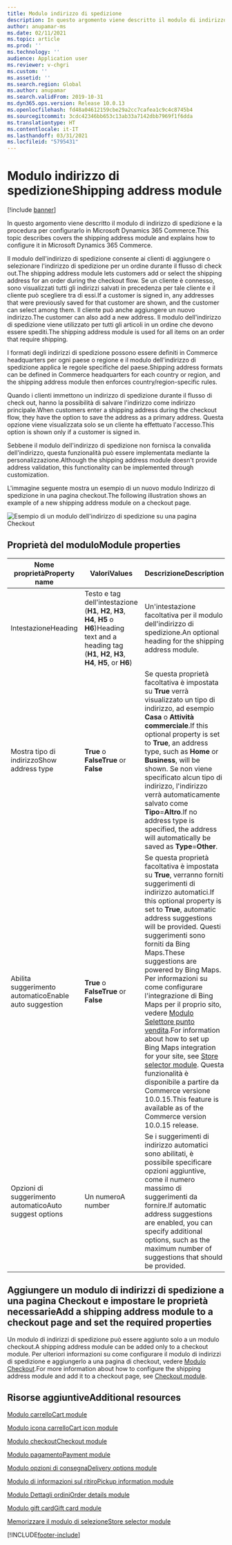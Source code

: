 ```yaml
---
title: Modulo indirizzo di spedizione
description: In questo argomento viene descritto il modulo di indirizzo di spedizione e la procedura per configurarlo in Microsoft Dynamics 365 Commerce.
author: anupamar-ms
ms.date: 02/11/2021
ms.topic: article
ms.prod: ''
ms.technology: ''
audience: Application user
ms.reviewer: v-chgri
ms.custom: ''
ms.assetid: ''
ms.search.region: Global
ms.author: anupamar
ms.search.validFrom: 2019-10-31
ms.dyn365.ops.version: Release 10.0.13
ms.openlocfilehash: fd48a04612159cbe29a2cc7cafea1c9c4c8745b4
ms.sourcegitcommit: 3cdc42346bb653c13ab33a7142dbb7969f1f6dda
ms.translationtype: HT
ms.contentlocale: it-IT
ms.lasthandoff: 03/31/2021
ms.locfileid: "5795431"
---
```

# <a name="shipping-address-module"></a><span data-ttu-id="df3c1-103">Modulo indirizzo di spedizione</span><span class="sxs-lookup"><span data-stu-id="df3c1-103">Shipping address module</span></span>

[!include [banner](includes/banner.md)]

<span data-ttu-id="df3c1-104">In questo argomento viene descritto il modulo di indirizzo di spedizione e la procedura per configurarlo in Microsoft Dynamics 365 Commerce.</span><span class="sxs-lookup"><span data-stu-id="df3c1-104">This topic describes covers the shipping address module and explains how to configure it in Microsoft Dynamics 365 Commerce.</span></span>

<span data-ttu-id="df3c1-105">Il modulo dell'indirizzo di spedizione consente ai clienti di aggiungere o selezionare l'indirizzo di spedizione per un ordine durante il flusso di check out.</span><span class="sxs-lookup"><span data-stu-id="df3c1-105">The shipping address module lets customers add or select the shipping address for an order during the checkout flow.</span></span> <span data-ttu-id="df3c1-106">Se un cliente è connesso, sono visualizzati tutti gli indirizzi salvati in precedenza per tale cliente e il cliente può scegliere tra di essi.</span><span class="sxs-lookup"><span data-stu-id="df3c1-106">If a customer is signed in, any addresses that were previously saved for that customer are shown, and the customer can select among them.</span></span> <span data-ttu-id="df3c1-107">Il cliente può anche aggiungere un nuovo indirizzo.</span><span class="sxs-lookup"><span data-stu-id="df3c1-107">The customer can also add a new address.</span></span> <span data-ttu-id="df3c1-108">Il modulo dell'indirizzo di spedizione viene utilizzato per tutti gli articoli in un ordine che devono essere spediti.</span><span class="sxs-lookup"><span data-stu-id="df3c1-108">The shipping address module is used for all items on an order that require shipping.</span></span>

<span data-ttu-id="df3c1-109">I formati degli indirizzi di spedizione possono essere definiti in Commerce headquarters per ogni paese o regione e il modulo dell'indirizzo di spedizione applica le regole specifiche del paese.</span><span class="sxs-lookup"><span data-stu-id="df3c1-109">Shipping address formats can be defined in Commerce headquarters for each country or region, and the shipping address module then enforces country/region-specific rules.</span></span>

<span data-ttu-id="df3c1-110">Quando i clienti immettono un indirizzo di spedizione durante il flusso di check out, hanno la possibilità di salvare l'indirizzo come indirizzo principale.</span><span class="sxs-lookup"><span data-stu-id="df3c1-110">When customers enter a shipping address during the checkout flow, they have the option to save the address as a primary address.</span></span> <span data-ttu-id="df3c1-111">Questa opzione viene visualizzata solo se un cliente ha effettuato l'accesso.</span><span class="sxs-lookup"><span data-stu-id="df3c1-111">This option is shown only if a customer is signed in.</span></span>

<span data-ttu-id="df3c1-112">Sebbene il modulo dell'indirizzo di spedizione non fornisca la convalida dell'indirizzo, questa funzionalità può essere implementata mediante la personalizzazione.</span><span class="sxs-lookup"><span data-stu-id="df3c1-112">Although the shipping address module doesn't provide address validation, this functionality can be implemented through customization.</span></span>

<span data-ttu-id="df3c1-113">L'immagine seguente mostra un esempio di un nuovo modulo Indirizzo di spedizione in una pagina checkout.</span><span class="sxs-lookup"><span data-stu-id="df3c1-113">The following illustration shows an example of a new shipping address module on a checkout page.</span></span>

![Esempio di un modulo dell'indirizzo di spedizione su una pagina Checkout](./media/ecommerce-shippingaddress.PNG)

## <a name="module-properties"></a><span data-ttu-id="df3c1-115">Proprietà del modulo</span><span class="sxs-lookup"><span data-stu-id="df3c1-115">Module properties</span></span>

| <span data-ttu-id="df3c1-116">Nome proprietà</span><span class="sxs-lookup"><span data-stu-id="df3c1-116">Property name</span></span> | <span data-ttu-id="df3c1-117">Valori</span><span class="sxs-lookup"><span data-stu-id="df3c1-117">Values</span></span> | <span data-ttu-id="df3c1-118">Descrizione</span><span class="sxs-lookup"><span data-stu-id="df3c1-118">Description</span></span> |
|---------------|--------|-------------|
| <span data-ttu-id="df3c1-119">Intestazione</span><span class="sxs-lookup"><span data-stu-id="df3c1-119">Heading</span></span> | <span data-ttu-id="df3c1-120">Testo e tag dell'intestazione (**H1**, **H2**, **H3**, **H4**, **H5** o **H6**)</span><span class="sxs-lookup"><span data-stu-id="df3c1-120">Heading text and a heading tag (**H1**, **H2**, **H3**, **H4**, **H5**, or **H6**)</span></span> | <span data-ttu-id="df3c1-121">Un'intestazione facoltativa per il modulo dell'indirizzo di spedizione.</span><span class="sxs-lookup"><span data-stu-id="df3c1-121">An optional heading for the shipping address module.</span></span> |
| <span data-ttu-id="df3c1-122">Mostra tipo di indirizzo</span><span class="sxs-lookup"><span data-stu-id="df3c1-122">Show address type</span></span> | <span data-ttu-id="df3c1-123">**True** o **False**</span><span class="sxs-lookup"><span data-stu-id="df3c1-123">**True** or **False**</span></span> | <span data-ttu-id="df3c1-124">Se questa proprietà facoltativa è impostata su **True** verrà visualizzato un tipo di indirizzo, ad esempio **Casa** o **Attività commerciale**.</span><span class="sxs-lookup"><span data-stu-id="df3c1-124">If this optional property is set to **True**, an address type, such as **Home** or **Business**, will be shown.</span></span> <span data-ttu-id="df3c1-125">Se non viene specificato alcun tipo di indirizzo, l'indirizzo verrà automaticamente salvato come **Tipo**=**Altro**.</span><span class="sxs-lookup"><span data-stu-id="df3c1-125">If no address type is specified, the address will automatically be saved as **Type**=**Other**.</span></span> |
| <span data-ttu-id="df3c1-126">Abilita suggerimento automatico</span><span class="sxs-lookup"><span data-stu-id="df3c1-126">Enable auto suggestion</span></span>| <span data-ttu-id="df3c1-127">**True** o **False**</span><span class="sxs-lookup"><span data-stu-id="df3c1-127">**True** or **False**</span></span> | <span data-ttu-id="df3c1-128">Se questa proprietà facoltativa è impostata su **True**, verranno forniti suggerimenti di indirizzo automatici.</span><span class="sxs-lookup"><span data-stu-id="df3c1-128">If this optional property is set to **True**, automatic address suggestions will be provided.</span></span> <span data-ttu-id="df3c1-129">Questi suggerimenti sono forniti da Bing Maps.</span><span class="sxs-lookup"><span data-stu-id="df3c1-129">These suggestions are powered by Bing Maps.</span></span> <span data-ttu-id="df3c1-130">Per informazioni su come configurare l'integrazione di Bing Maps per il proprio sito, vedere [Modulo Selettore punto vendita](store-selector.md).</span><span class="sxs-lookup"><span data-stu-id="df3c1-130">For information about how to set up Bing Maps integration for your site, see [Store selector module](store-selector.md).</span></span> <span data-ttu-id="df3c1-131">Questa funzionalità è disponibile a partire da Commerce versione 10.0.15.</span><span class="sxs-lookup"><span data-stu-id="df3c1-131">This feature is available as of the Commerce version 10.0.15 release.</span></span>|
|<span data-ttu-id="df3c1-132">Opzioni di suggerimento automatico</span><span class="sxs-lookup"><span data-stu-id="df3c1-132">Auto suggest options</span></span>| <span data-ttu-id="df3c1-133">Un numero</span><span class="sxs-lookup"><span data-stu-id="df3c1-133">A number</span></span>| <span data-ttu-id="df3c1-134">Se i suggerimenti di indirizzo automatici sono abilitati, è possibile specificare opzioni aggiuntive, come il numero massimo di suggerimenti da fornire.</span><span class="sxs-lookup"><span data-stu-id="df3c1-134">If automatic address suggestions are enabled, you can specify additional options, such as the maximum number of suggestions that should be provided.</span></span>|

## <a name="add-a-shipping-address-module-to-a-checkout-page-and-set-the-required-properties"></a><span data-ttu-id="df3c1-135">Aggiungere un modulo di indirizzi di spedizione a una pagina Checkout e impostare le proprietà necessarie</span><span class="sxs-lookup"><span data-stu-id="df3c1-135">Add a shipping address module to a checkout page and set the required properties</span></span>

<span data-ttu-id="df3c1-136">Un modulo di indirizzi di spedizione può essere aggiunto solo a un modulo checkout.</span><span class="sxs-lookup"><span data-stu-id="df3c1-136">A shipping address module can be added only to a checkout module.</span></span> <span data-ttu-id="df3c1-137">Per ulteriori informazioni su come configurare il modulo di indirizzi di spedizione e aggiungerlo a una pagina di checkout, vedere [Modulo Checkout](add-checkout-module.md).</span><span class="sxs-lookup"><span data-stu-id="df3c1-137">For more information about how to configure the shipping address module and add it to a checkout page, see [Checkout module](add-checkout-module.md).</span></span>

## <a name="additional-resources"></a><span data-ttu-id="df3c1-138">Risorse aggiuntive</span><span class="sxs-lookup"><span data-stu-id="df3c1-138">Additional resources</span></span>

[<span data-ttu-id="df3c1-139">Modulo carrello</span><span class="sxs-lookup"><span data-stu-id="df3c1-139">Cart module</span></span>](add-cart-module.md)

[<span data-ttu-id="df3c1-140">Modulo icona carrello</span><span class="sxs-lookup"><span data-stu-id="df3c1-140">Cart icon module</span></span>](cart-icon-module.md)

[<span data-ttu-id="df3c1-141">Modulo checkout</span><span class="sxs-lookup"><span data-stu-id="df3c1-141">Checkout module</span></span>](add-checkout-module.md)

[<span data-ttu-id="df3c1-142">Modulo pagamento</span><span class="sxs-lookup"><span data-stu-id="df3c1-142">Payment module</span></span>](payment-module.md)

[<span data-ttu-id="df3c1-143">Modulo opzioni di consegna</span><span class="sxs-lookup"><span data-stu-id="df3c1-143">Delivery options module</span></span>](delivery-options-module.md)

[<span data-ttu-id="df3c1-144">Modulo di informazioni sul ritiro</span><span class="sxs-lookup"><span data-stu-id="df3c1-144">Pickup information module</span></span>](pickup-info-module.md)

[<span data-ttu-id="df3c1-145">Modulo Dettagli ordini</span><span class="sxs-lookup"><span data-stu-id="df3c1-145">Order details module</span></span>](order-confirmation-module.md)

[<span data-ttu-id="df3c1-146">Modulo gift card</span><span class="sxs-lookup"><span data-stu-id="df3c1-146">Gift card module</span></span>](add-giftcard.md)

[<span data-ttu-id="df3c1-147">Memorizzare il modulo di selezione</span><span class="sxs-lookup"><span data-stu-id="df3c1-147">Store selector module</span></span>](store-selector.md)


[!INCLUDE[footer-include](../includes/footer-banner.md)]